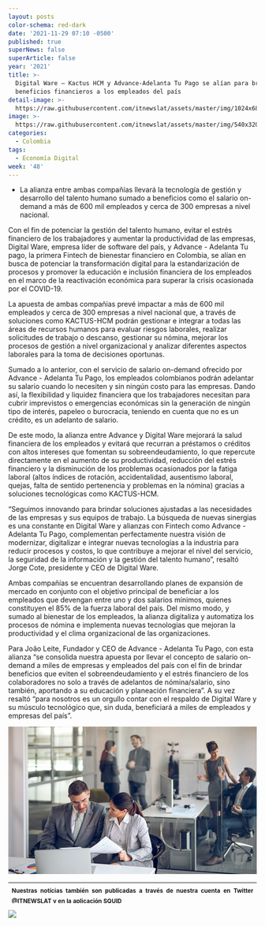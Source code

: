 ```yaml
---
layout: posts
color-schema: red-dark
date: '2021-11-29 07:10 -0500'
published: true
superNews: false
superArticle: false
year: '2021'
title: >-
  Digital Ware – Kactus HCM y Advance-Adelanta Tu Pago se alían para brindar
  beneficios financieros a los empleados del país
detail-image: >-
  https://raw.githubusercontent.com/itnewslat/assets/master/img/1024x680/Empleados-Oficina-g.jpg
image: >-
  https://raw.githubusercontent.com/itnewslat/assets/master/img/540x320/Empleados-Oficina-p.jpg
categories:
  - Colombia
tags:
  - Economía Digital
week: '48'
---
```

- La alianza entre ambas compañías llevará la tecnología de gestión y desarrollo del talento humano sumado a beneficios como el salario on-demand a más de 600 mil empleados y cerca de 300 empresas a nivel nacional.

Con el fin de potenciar la gestión del talento humano, evitar el estrés financiero de los trabajadores y aumentar la productividad de las empresas, Digital Ware, empresa líder de software del país, y Advance - Adelanta Tu pago, la primera Fintech de bienestar financiero en Colombia, se alían en busca de potenciar la transformación digital para la estandarización de procesos y promover la educación e inclusión financiera de los empleados en el marco de la reactivación económica para superar la crisis ocasionada por el COVID-19.

La apuesta de ambas compañías prevé impactar a más de 600 mil empleados y cerca de 300 empresas a nivel nacional que, a través de soluciones como KACTUS-HCM podrán gestionar e integrar a todas las áreas de recursos humanos para evaluar riesgos laborales, realizar solicitudes de trabajo o descanso, gestionar su nómina, mejorar los procesos de gestión a nivel organizacional y analizar diferentes aspectos laborales para la toma de decisiones oportunas.

Sumado a lo anterior, con el servicio de salario on-demand ofrecido por Advance - Adelanta Tu Pago, los empleados colombianos podrán adelantar su salario cuando lo necesiten y sin ningún costo para las empresas. Dando así, la flexibilidad y liquidez financiera que los trabajadores necesitan para cubrir imprevistos o emergencias económicas sin la generación de ningún tipo de interés, papeleo o burocracia, teniendo en cuenta que no es un crédito, es un adelanto de salario.

De este modo, la alianza entre Advance y Digital Ware mejorará la salud financiera de los empleados y evitará que recurran a préstamos o créditos con altos intereses que fomentan su sobreendeudamiento, lo que repercute directamente en el aumento de su productividad, reducción del estrés financiero y la disminución de los problemas ocasionados por la fatiga laboral (altos índices de rotación, accidentalidad, ausentismo laboral, quejas, falta de sentido pertenencia y problemas en la nómina) gracias a soluciones tecnológicas como KACTUS-HCM.

 “Seguimos innovando para brindar soluciones ajustadas a las necesidades de las empresas y sus equipos de trabajo. La búsqueda de nuevas sinergias es una constante en Digital Ware y alianzas con Fintech como Advance - Adelanta Tu Pago, complementan perfectamente nuestra visión de modernizar, digitalizar e integrar nuevas tecnologías a la industria para reducir procesos y costos, lo que contribuye a mejorar el nivel del servicio, la seguridad de la información y la gestión del talento humano”, resaltó Jorge Cote, presidente y CEO de Digital Ware.

Ambas compañías se encuentran desarrollando planes de expansión de mercado en conjunto con el objetivo principal de beneficiar a los empleados que devengan entre uno y dos salarios mínimos, quienes constituyen el 85% de la fuerza laboral del país. Del mismo modo, y sumado al bienestar de los empleados, la alianza digitaliza y automatiza los procesos de nómina e implementa nuevas tecnologías que mejoran la productividad y el clima organizacional de las organizaciones.

Para João Leite, Fundador y CEO de Advance - Adelanta Tu Pago, con esta alianza “se consolida nuestra apuesta por llevar el concepto de salario on-demand a miles de empresas y empleados del país con el fin de brindar beneficios que eviten el sobreendeudamiento y el estrés financiero de los colaboradores no solo a través de adelantos de nómina/salario, sino también, aportando a su educación y planeación financiera”. A su vez resaltó “para nosotros es un orgullo contar con el respaldo de Digital Ware y su músculo tecnológico que, sin duda, beneficiará a miles de empleados y empresas del país”. 

![](https://raw.githubusercontent.com/itnewslat/assets/master/img/540x320/Empleados-Oficina-p.jpg)

<table style="height: 42px;" width="569">
<tbody>
<tr>
<td style="text-align: justify;"><sub><strong>Nuestras noticias también son publicadas a través de nuestra cuenta en Twitter <a href="https://twitter.com/itnewslat?lang=es">@ITNEWSLAT</a> y en la aplicación <a href="https://squidapp.co/en/">SQUID</a></strong></sub></td>
</tr>
</tbody>
</table>

<img src="https://tracker.metricool.com/c3po.jpg?hash=56f88a41e39ab42c063cc51676587a04"/>